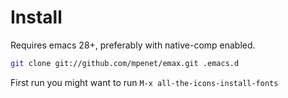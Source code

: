 # Install

Requires emacs 28+, preferably with native-comp enabled.

```bash
git clone git://github.com/mpenet/emax.git .emacs.d
```

First run you might want to run `M-x all-the-icons-install-fonts`
